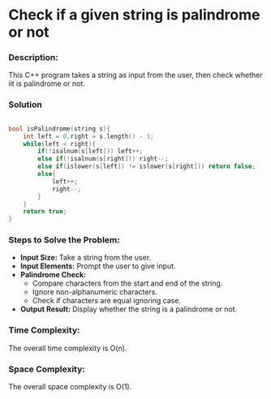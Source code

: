 # Check if a given string is palindrome or not

### Description:
This C++ program takes a string as input from the user, then check whether iit is palindrome or not.

### Solution

```cpp

bool isPalindrome(string s){
    int left = 0,right = s.length() - 1;
    while(left < right){
        if(!isalnum(s[left])) left++;
        else if(!isalnum(s[right])) right--;
        else if(islower(s[left]) != islower(s[right])) return false;
        else{
            left++;
            right--;
        }
    }
    return true; 
}

```

### Steps to Solve the Problem:
- **Input Size:** Take a string from the user.
- **Input Elements:** Prompt the user to give input.
- **Palindrome Check:**
    - Compare characters from the start and end of the string.
    - Ignore non-alphanumeric characters.
    - Check if characters are equal ignoring case.
- **Output Result:** Display whether the string is a palindrome or not.

### Time Complexity:
The overall time complexity is O(n).

### Space Complexity:
The overall space complexity is O(1).